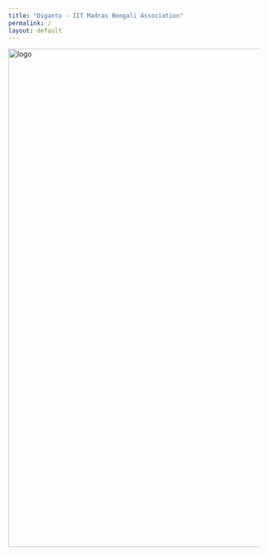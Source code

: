 ```yaml
---
title: "Diganto - IIT Madras Bengali Association"
permalink: /
layout: default
---
```


<img style="float: left; padding-right: 15px; padding-bottom: 1px;" src="assets/images/logo_nb.png" alt="logo" width="1000"/>
